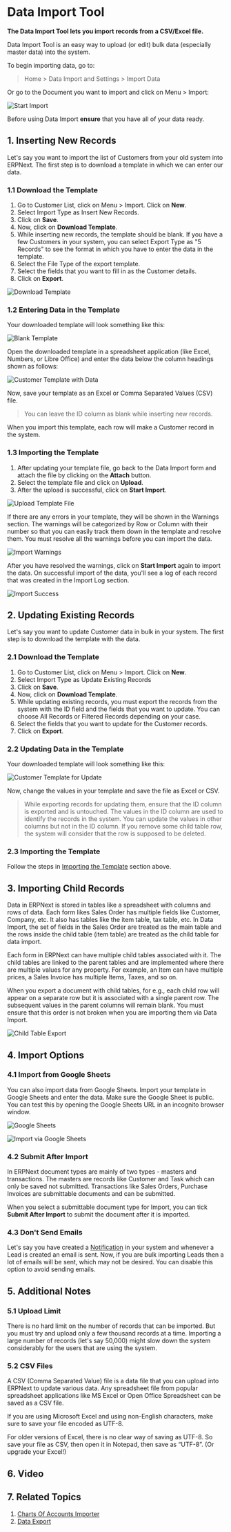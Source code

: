 
# Data Import Tool


**The Data Import Tool lets you import records from a CSV/Excel file.**


Data Import Tool is an easy way to upload (or edit) bulk data (especially master data) into the system.


To begin importing data, go to:



> 
> Home > Data Import and Settings > Import Data
> 
> 
> 


Or go to the Document you want to import and click on Menu > Import:


![Start Import](/files/task-menu-import.png)


Before using Data Import **ensure** that you have all of your data ready.


## 1. Inserting New Records


Let's say you want to import the list of Customers from your old system into ERPNext. The first step is to download a template in which we can enter our data.


### 1.1 Download the Template


1. Go to Customer List, click on Menu > Import. Click on **New**.
2. Select Import Type as Insert New Records.
3. Click on **Save**.
4. Now, click on **Download Template**.
5. While inserting new records, the template should be blank. If you have a few Customers in your system, you can select Export Type as "5 Records" to see the format in which you have to enter the data in the template.
6. Select the File Type of the export template.
7. Select the fields that you want to fill in as the Customer details.
8. Click on **Export**.


![Download Template](/files/download-template.gif)


### 1.2 Entering Data in the Template


Your downloaded template will look something like this:


![Blank Template](/files/blank-template-file.png)


Open the downloaded template in a spreadsheet application (like Excel, Numbers, or Libre Office) and enter the data below the column headings shown as follows:


![Customer Template with Data](/files/customer-template-with-data.png)


Now, save your template as an Excel or Comma Separated Values (CSV) file.



> 
> You can leave the ID column as blank while inserting new records.
> 
> 
> 


When you import this template, each row will make a Customer record in the system.


### 1.3 Importing the Template


1. After updating your template file, go back to the Data Import form and attach the file by clicking on the **Attach** button.
2. Select the template file and click on **Upload**.
3. After the upload is successful, click on **Start Import**.


![Upload Template File](/files/upload-template-file.png)


If there are any errors in your template, they will be shown in the Warnings section. The warnings will be categorized by Row or Column with their number so that you can easily track them down in the template and resolve them. You must resolve all the warnings before you can import the data.


![Import Warnings](/files/import-warnings.png)


After you have resolved the warnings, click on **Start Import** again to import the data. On successful import of the data, you'll see a log of each record that was created in the Import Log section.


![Import Success](/files/import-success.png)


## 2. Updating Existing Records


Let's say you want to update Customer data in bulk in your system. The first step is to download the template with the data.


### 2.1 Download the Template


1. Go to Customer List, click on Menu > Import. Click on **New**.
2. Select Import Type as Update Existing Records
3. Click on **Save**.
4. Now, click on **Download Template**.
5. While updating existing records, you must export the records from the system with the ID field and the fields that you want to update. You can choose All Records or Filtered Records depending on your case.
6. Select the fields that you want to update for the Customer records.
7. Click on **Export**.


### 2.2 Updating Data in the Template


Your downloaded template will look something like this:


![Customer Template for Update](/files/customer-template-for-update.png)


Now, change the values in your template and save the file as Excel or CSV.



> 
> While exporting records for updating them, ensure that the ID column is exported and is untouched. The values in the ID column are used to identify the records in the system. You can update the values in other columns but not in the ID column. If you remove some child table row, the system will consider that the row is supposed to be deleted.
> 
> 
> 


### 2.3 Importing the Template


Follow the steps in [Importing the Template](#23-importing-the-template) section above.


## 3. Importing Child Records


Data in ERPNext is stored in tables like a spreadsheet with columns and rows of data. Each form likes Sales Order has multiple fields like Customer, Company, etc. It also has tables like the item table, tax table, etc. In Data Import, the set of fields in the Sales Order are treated as the main table and the rows inside the child table (item table) are treated as the child table for data import.


Each form in ERPNext can have multiple child tables associated with it. The child tables are linked to the parent tables and are implemented where there are multiple values for any property. For example, an Item can have multiple prices, a Sales Invoice has multiple Items, Taxes, and so on.


When you export a document with child tables, for e.g., each child row will appear on a separate row but it is associated with a single parent row. The subsequent values in the parent columns will remain blank. You must ensure that this order is not broken when you are importing them via Data Import.


![Child Table Export](/files/child-table-export.png)


## 4. Import Options


### 4.1 Import from Google Sheets


You can also import data from Google Sheets. Import your template in Google Sheets and enter the data. Make sure the Google Sheet is public. You can test this by opening the Google Sheets URL in an incognito browser window.


![Google Sheets](/files/google-sheets.png)


![Import via Google Sheets](/files/import-via-google-sheets.png)


### 4.2 Submit After Import


In ERPNext document types are mainly of two types - masters and transactions. The masters are records like Customer and Task which can only be saved not submitted. Transactions like Sales Orders, Purchase Invoices are submittable documents and can be submitted.


When you select a submittable document type for Import, you can tick **Submit After Import** to submit the document after it is imported.


### 4.3 Don't Send Emails


Let's say you have created a [Notification](/docs/v13/user/manual/en/setting-up/notifications) in your system and whenever a Lead is created an email is sent. Now, if you are bulk importing Leads then a lot of emails will be sent, which may not be desired. You can disable this option to avoid sending emails.


## 5. Additional Notes


### 5.1 Upload Limit


There is no hard limit on the number of records that can be imported. But you must try and upload only a few thousand records at a time. Importing a large number of records (let's say 50,000) might slow down the system considerably for the users that are using the system.


### 5.2 CSV Files


A CSV (Comma Separated Value) file is a data file that you can upload into ERPNext to update various data. Any spreadsheet file from popular spreadsheet applications like MS Excel or Open Office Spreadsheet can be saved as a CSV file.


If you are using Microsoft Excel and using non-English characters, make sure to save your file encoded as UTF-8.


For older versions of Excel, there is no clear way of saving as UTF-8. So save your file as CSV, then open it in Notepad, then save as “UTF-8”. (Or upgrade your Excel!)


## 6. Video



## 7. Related Topics


1. [Charts Of Accounts Importer](/docs/v13/user/manual/en/setting-up/chart-of-accounts-importer)
2. [Data Export](/docs/v13/user/manual/en/setting-up/data/data-export)


